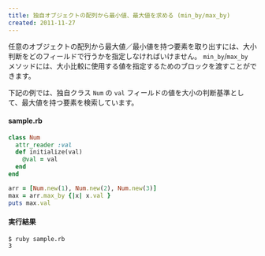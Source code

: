 ```yaml
---
title: 独自オブジェクトの配列から最小値、最大値を求める (min_by/max_by)
created: 2011-11-27
---
```


任意のオブジェクトの配列から最大値／最小値を持つ要素を取り出すには、大小判断をどのフィールドで行うかを指定しなければいけません。
`min_by`/`max_by` メソッドには、大小比較に使用する値を指定するためのブロックを渡すことができます。

下記の例では、独自クラス `Num` の `val` フィールドの値を大小の判断基準として、最大値を持つ要素を検索しています。

#### sample.rb

```ruby
class Num
  attr_reader :val
  def initialize(val)
    @val = val
  end
end

arr = [Num.new(1), Num.new(2), Num.new(3)]
max = arr.max_by {|x| x.val }
puts max.val
```

#### 実行結果

```
$ ruby sample.rb
3
```

